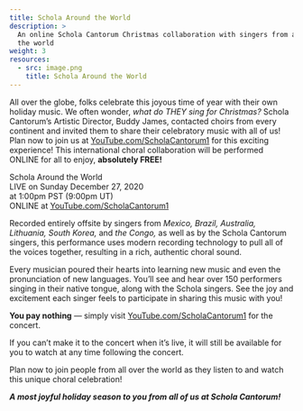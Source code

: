 ```yaml
---
title: Schola Around the World
description: >
  An online Schola Cantorum Christmas collaboration with singers from all around
  the world
weight: 3
resources:
  - src: image.png
    title: Schola Around the World
---
```


All over the globe, folks celebrate this joyous time of year with their own
holiday music. We often wonder, _what do THEY sing for Christmas?_ Schola
Cantorum’s Artistic Director, Buddy James, contacted choirs from every continent
and invited them to share their celebratory music with all of us! Plan now to
join us at
[YouTube.com/ScholaCantorum1](https://youtube.com/user/scholacantorum1) for this
exciting experience! This international choral collaboration will be performed
ONLINE for all to enjoy, **absolutely FREE!**

Schola Around the World  
LIVE on Sunday December 27, 2020  
at 1:00pm PST (9:00pm UT)  
ONLINE at [YouTube.com/ScholaCantorum1](https://youtube.com/user/scholacantorum1)

Recorded entirely offsite by singers from _Mexico,_ _Brazil,_ _Australia,_
_Lithuania,_ _South Korea,_ and _the Congo,_ as well as by the Schola Cantorum
singers, this performance uses modern recording technology to pull all of the
voices together, resulting in a rich, authentic choral sound.

Every musician poured their hearts into learning new music and even the
pronunciation of new languages. You’ll see and hear over 150 performers
singing in their native tongue, along with the Schola singers. See the joy and
excitement each singer feels to participate in sharing this music with you!

**You pay nothing** — simply visit
[YouTube.com/ScholaCantorum1](https://youtube.com/user/scholacantorum1) for
the concert.

If you can’t make it to the concert when it’s live, it will still be available for
you to watch at any time following the concert.

Plan now to join people from all over the world as they listen to and watch
this unique choral celebration!

**_A most joyful holiday season to you from all of us at Schola Cantorum!_**
